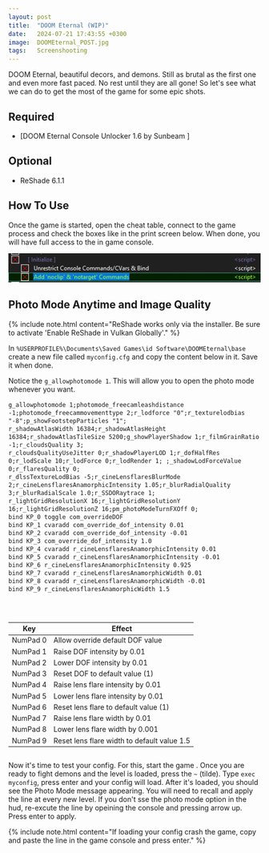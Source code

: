 ```yaml
---
layout: post
title:  "DOOM Eternal (WIP)"
date:   2024-07-21 17:43:55 +0300
image:  DOOMEternal_POST.jpg
tags:   Screenshooting
---
```


DOOM Eternal, beautiful decors, and demons. Still as brutal as the first one and even more fast paced. No rest until they are all gone! 
So let's see what we can do to get the most of the game for some epic shots.

## Required

* [DOOM Eternal Console Unlocker 1.6 by Sunbeam ]

## Optional
* ReShade 6.1.1

## How To Use
Once the game is started, open the cheat table, connect to the game process and check the boxes like in the print screen below.
When done, you will have full access to the in game console. 

![image](/images/DOOMEternal-01.png)
 
## Photo Mode Anytime and Image Quality 
{% include note.html content="ReShade works only via the installer. Be sure to activate 'Enable ReShade in Vulkan Globally'." %}

In `%USERPROFILE%\Documents\Saved Games\id Software\DOOMEternal\base` create a new file called `myconfig.cfg` and copy the content below in it. 
Save it when done. 

Notice the `g_allowphotomode 1`. This will allow you to open the photo mode whenever you want. 

```
g_allowphotomode 1;photomode_freecamleashdistance -1;photomode_freecammovementtype 2;r_lodforce "0";r_texturelodbias "-8";p_showFootstepParticles "1";
r_shadowAtlasWidth 16384;r_shadowAtlasHeight 16384;r_shadowAtlasTileSize 5200;g_showPlayerShadow 1;r_filmGrainRatio -1;r_cloudsQuality 3;
r_cloudsQualityUseJitter 0;r_shadowPlayerLOD 1;r_dofHalfRes 0;r_lodScale 10;r_lodForce 0;r_lodRender 1; ;_shadowLodForceValue 0;r_flaresQuality 0;
r_dlssTextureLodBias -5;r_cineLensflaresBlurMode 2;r_cineLensflaresAnamorphicIntensity 1.05;r_blurRadialQuality 3;r_blurRadialScale 1.0;r_SSDORaytrace 1;
r_lightGridResolutionX 16;r_lightGridResolutionY 16;r_lightGridResolutionZ 16;pm_photoModeTurnFXOff 0;
bind KP_0 toggle com_overrideDOF
bind KP_1 cvaradd com_override_dof_intensity 0.01
bind KP_2 cvaradd com_override_dof_intensity -0.01
bind KP_3 com_override_dof_intensity 1.0
bind KP_4 cvaradd r_cineLensflaresAnamorphicIntensity 0.01
bind KP_5 cvaradd r_cineLensflaresAnamorphicIntensity -0.01
bind KP_6 r_cineLensflaresAnamorphicIntensity 0.925
bind KP_7 cvaradd r_cineLensflaresAnamorphicWidth 0.01
bind KP_8 cvaradd r_cineLensflaresAnamorphicWidth -0.01
bind KP_9 r_cineLensflaresAnamorphicWidth 1.5
```
<br>
<style>
.table_component {
    overflow: auto;
    width: 100%;
}

.table_component table {
    border: 1px solid #dededf;
    height: 100%;
    width: 100%;
    table-layout: fixed;
    border-collapse: collapse;
    border-spacing: 1px;
    text-align: left;
}

.table_component caption {
    caption-side: top;
    text-align: left;
}

.table_component th {
    border: 1px solid #dededf;
    background-color: #eceff1;
    color: #000000;
    padding: 5px;
}

.table_component td {
    border: 1px solid #dededf;
    background-color: #ffffff;
    color: #000000;
    padding: 5px;
}
</style>
<div class="table_component" role="region" tabindex="0">
<table>
    <thead>
        <tr>
            <th>Key</th>
            <th>Effect </th>
        </tr>
    </thead>
    <tbody>
        <tr>
            <td>NumPad 0</td>
            <td>Allow override default DOF value </td>
        </tr>
        <tr>
            <td>NumPad 1</td>
            <td>Raise DOF intensity by 0.01 </td>
        </tr>
        <tr>
            <td>NumPad 2</td>
            <td>Lower DOF intensity by 0.01 </td>
        </tr>
        <tr>
            <td>NumPad 3</td>
            <td>Reset DOF to default value (1) </td>
        </tr>
        <tr>
            <td>NumPad 4</td>
            <td>Raise lens flare intensity by 0.01 </td>
        </tr>
        <tr>
            <td>NumPad 5</td>
            <td>Lower lens flare intensity by 0.01 </td>
        </tr>
        <tr>
            <td>NumPad 6</td>
            <td>Reset lens flare to default value (1) </td>
        </tr>
        <tr>
            <td>NumPad 7</td>
            <td>Raise lens flare width by 0.01 </td>
        </tr>
        <tr>
            <td>NumPad 8</td>
            <td>Lower lens flare width by 0.001 </td>
        </tr>
        <tr>
            <td>NumPad 9</td>
            <td>Reset lens flare width to default value 1.5 </td>
        </tr>
        <tr></tr>
    </tbody>
</table>
</div>

Now it's time to test your config. For this, start the game . Once you are ready to fight demons and the level is loaded, press the `~` (tilde).
Type `exec myconfig`, press enter and your config will load. After it's loaded, you should see the Photo Mode message appearing.
You will need to recall and apply the line at every new level. If you don't sse the photo mode option in the hud, re-excute the line by opeining the console and pressing arrow up. 
Press enter to apply.

{% include note.html content="If loading your config crash the game, copy and paste the line in the game console and press enter." %}
